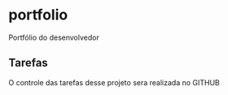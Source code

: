 # portfolio
Portfólio do desenvolvedor

## Tarefas
O controle das tarefas desse projeto sera realizada no GITHUB
